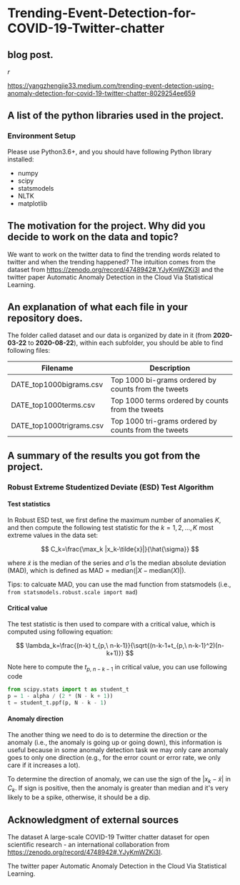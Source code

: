 # Trending-Event-Detection-for-COVID-19-Twitter-chatter

## blog post.
$r$

https://yangzhengjie33.medium.com/trending-event-detection-using-anomaly-detection-for-covid-19-twitter-chatter-8029254ee659

## A list of the python libraries used in the project.

### Environment Setup

Please use Python3.6+, and you should have following Python library installed:
- numpy
- scipy
- statsmodels
- NLTK
- matplotlib

## The motivation for the project. Why did you decide to work on the data and topic?

We want to work on the twitter data to find the trending words related to twitter and when the trending happened? The intuition comes from the dataset from https://zenodo.org/record/4748942#.YJyKmWZKi3I and the twitter paper Automatic Anomaly Detection in the Cloud Via Statistical Learning.

## An explanation of what each file in your repository does.

The folder called dataset and our data is organized by date in it (from **2020-03-22** to **2020-08-22**), within each subfolder, you should be able to find following files:

|Filename|Description|
|---|---|
|DATE_top1000bigrams.csv | Top 1000 bi-grams ordered by counts from the tweets |
|DATE_top1000terms.csv   | Top 1000 terms ordered by counts from the tweets |
|DATE_top1000trigrams.csv| Top 1000 tri-grams ordered by counts from the tweets  |


## A summary of the results you got from the project.

### Robust Extreme Studentized Deviate (ESD) Test Algorithm

#### Test statistics
In Robust ESD test, we first define the maximum number of anomalies $K$, and then compute the following test statistic for the $k=1,2,...,K$ most extreme values in the data set:

$$
C_k=\frac{\max_k |x_k-\tilde{x}|}{\hat{\sigma}}
$$

where $\tilde{x}$ is the median of the series and $\hat{\sigma}$ is the median absolute deviation (MAD), which is defined as $\text{MAD} = \text{median}(|X-\text{median}(X)|)$.

Tips: to calcuate MAD, you can use the mad function from statsmodels (i.e., `from statsmodels.robust.scale import mad`)

#### Critical value
The test statistic is then used to compare with a critical value, which is computed using following equation:

$$
\lambda_k=\frac{(n-k) t_{p,\ n-k-1}}{\sqrt{(n-k-1+t_{p,\ n-k-1}^2)(n-k+1)}}
$$

Note here to compute the $t_{p,\ n-k-1}$ in critical value, you can use following code

```python
from scipy.stats import t as student_t
p = 1 - alpha / (2 * (N - k + 1))
t = student_t.ppf(p, N - k - 1)
```

#### Anomaly direction
The another thing we need to do is to determine the direction or the anomaly (i.e., the anomaly is going up or going down), this information is useful because in some anomaly detection task we may only care anomaly goes to only one direction (e.g., for the error count or error rate, we only care if it increases a lot).

To determine the direction of anomaly, we can use the sign of the $|x_k-\tilde{x}|$ in $C_k$. If sign is positive, then the anomaly is greater than median and it's very likely to be a spike, otherwise, it should be a dip.

## Acknowledgment of external sources

The dataset A large-scale COVID-19 Twitter chatter dataset for open scientific research - an international collaboration from https://zenodo.org/record/4748942#.YJyKmWZKi3I.

The twitter paper Automatic Anomaly Detection in the Cloud Via Statistical Learning.


